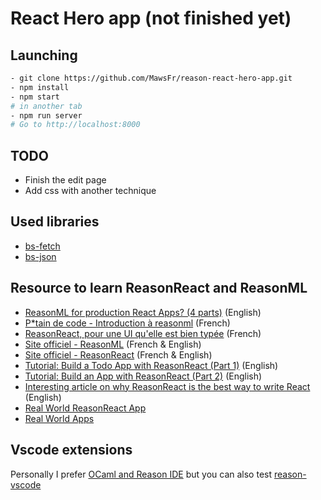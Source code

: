 
# React Hero app (not finished yet)

## Launching

```bash
- git clone https://github.com/MawsFr/reason-react-hero-app.git
- npm install
- npm start
# in another tab
- npm run server
# Go to http://localhost:8000
```

## TODO
- Finish the edit page
- Add css with another technique

## Used libraries
- [bs-fetch](https://github.com/reasonml-community/bs-fetch) 
- [bs-json](https://github.com/glennsl/bs-json)

## Resource to learn ReasonReact and ReasonML
- [ReasonML for production React Apps? (4 parts)](https://dev.to/seif_ghezala/reasonml-for-production-react-apps-part-1-3nfk) (English)
- [P*tain de code - Introduction à reasonml](https://putaindecode.io/articles/introduction-a-reasonml/) (French)
- [ReasonReact, pour une UI qu'elle est bien typée](https://putaindecode.io/articles/reason-react-pour-une-ui-qu-elle-est-bien-typee/) (French)
- [Site officiel - ReasonML](https://reasonml.github.io/fr/) (French & English)
- [Site officiel - ReasonReact](https://reasonml.github.io/reason-react/fr/) (French & English)
- [Tutorial: Build a Todo App with ReasonReact (Part 1)](https://medium.com/dev-red/reasonreact-future-of-react-db141e15265e) (English)
- [Tutorial: Build an App with ReasonReact (Part 2)](https://medium.com/dev-red/tutorial-build-an-app-with-reasonreact-84f82782ef83) (English)
- [Interesting article on why ReasonReact is the best way to write React](https://www.freecodecamp.org/news/psst-heres-why-reasonreact-is-the-best-way-to-write-react-5088d434d035/) (English)
- [Real World ReasonReact App](https://github.com/jihchi/reason-react-realworld-example-app)
- [Real World Apps](https://github.com/gothinkster/realworld)


## Vscode extensions
Personally I prefer [OCaml and Reason IDE](https://marketplace.visualstudio.com/items?itemName=freebroccolo.reasonml) but you can also test [reason-vscode](https://marketplace.visualstudio.com/items?itemName=jaredly.reason-vscode)